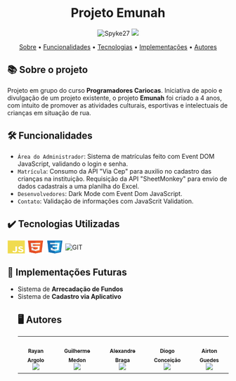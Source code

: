 <h1 align= "center"> Projeto Emunah  </h1>

<p align="center"> <img src="https://komarev.com/ghpvc/?username=RayanArgolo03&Alexandre-Brag4&Gmedon&DiogoConcei&AirtonSGuedeslabel=Profile%20views&color=orange&style=for-the-badge&label=Acessos" alt="Spyke27" /> <img src="http://img.shields.io/static/v1?label=status&message=Em%20desenvolvimentoO&color=yellow&style=for-the-badge"</p>

<p align="center">
 <a href="#sobre">Sobre</a> •
 <a href="#funcionalidades">Funcionalidades</a> • 
 <a href="#tecnologias">Tecnologias</a> • 
 <a href="#implementações">Implementações</a> • 
 <a href="#autores">Autores</a>
</p>

<h2 id="sobre"> 📚 Sobre o projeto </h2>
 
Projeto em grupo do curso **Programadores Cariocas**. Iniciativa de apoio e divulgação de um projeto existente, o projeto **Emunah** foi criado a 4 anos, com intuito de promover as atividades culturais, esportivas e intelectuais de crianças em situação de rua. 

<h2 id="funcionalidades"> 🛠 Funcionalidades </h2>

* `Área do Administrador`: Sistema de matrículas feito com Event DOM JavaScript, validando o login e senha.
* `Matrícula`: Consumo da API "Via Cep" para auxilio no cadastro das crianças na instituição. Requisição da API "SheetMonkey" para envio de dados cadastrais a uma planilha do Excel.
* `Desenvolvedores`: Dark Mode com Event Dom JavaScript.
* `Contato`: Validação de informações com JavaScrit Validation.

<h2 id="tecnologias"> ✔️ Tecnologias Utilizadas </h2>
  <div style="display: inline_block">
  <img align="center" alt="Rafa-Js" height="30" width="40" src="https://raw.githubusercontent.com/devicons/devicon/master/icons/javascript/javascript-plain.svg">
  <img align="center" alt="HTML" height="30" width="40" src="https://raw.githubusercontent.com/devicons/devicon/master/icons/html5/html5-original.svg">
  <img align="center" alt="CSS" height="30" width="40" src="https://raw.githubusercontent.com/devicons/devicon/master/icons/css3/css3-original.svg">
  <img align="center" alt="GIT" height="30" width="40" src="https://icongr.am/devicon/git-original.svg?size=102&color=currentColor">
</div>

<h2 id="implementações"> 🚀 Implementações Futuras </h2>
<ul>
<li> Sistema de <strong> Arrecadação de Fundos </strong>
<li> Sistema de  <strong> Cadastro via Aplicativo </strong>

<h2 id="autores"> 🖥 Autores  </h2>
<table>
  <tr>
    <td align="center"><a href=https://github.com/RayanArgolo03"><img style="border-radius: 50%;" src="https://avatars.githubusercontent.com/u/113947677?s=400&u=5798b6a077c3c1b625ab532ef49603446c786e99&v=4" width="100px;" alt=""/><br /><sub><b>Rayan Argolo</b></sub></a><br /><a href="https://www.linkedin.com/in/rayanargolo/" title="Linkedin"><img src="https://img.icons8.com/fluency/20/000000/linkedin-2.png"/></a></td>
    <td align="center"><a href="https://github.com/Gmedonr"><img style="border-radius: 50%;" src="https://avatars.githubusercontent.com/u/113711968?v=4" width="100px;" alt=""/><br /><sub><b>Guilherme Medon</b></sub></a><br /><a href="https://www.linkedin.com/in/gmedon/" title="Linkedin"><img src="https://img.icons8.com/fluency/20/000000/linkedin-2.png"/></a></td>
    <td align="center"><a href="https://github.com/Alexandre-Brag4"><img style="border-radius: 50%;" src="https://avatars.githubusercontent.com/u/114450421?v=4" width="100px;" alt=""/><br /><sub><b>Alexandre Braga</b></sub></a><br /><a href="https://www.linkedin.com/in/alexandre-braga-b14344232/" title="Linkedin"><img src="https://img.icons8.com/fluency/20/000000/linkedin-2.png"/></a></td>
    <td align="center"><a href="https://github.com/DiogoConcei"><img style="border-radius: 50%;" src="https://avatars.githubusercontent.com/u/91265247?v=4" width="100px;" alt=""/><br /><sub><b>Diogo Conceição</b></sub></a><br /><a href="https://www.linkedin.com/in/diogo-concei%C3%A7%C3%A3o/" title="Linkedin"><img src="https://img.icons8.com/fluency/20/000000/linkedin-2.png"/></a></td>
        <td align="center"><a href="https://github.com/AirtonSGuedes"><img style="border-radius: 50%;" src="https://avatars.githubusercontent.com/u/113541135?v=4" width="100px;" alt=""/><br /><sub><b>Airton Guedes</b></sub></a><br /><a href="https://www.linkedin.com/in/airtonguedes/" title="Linkedin"><img src="https://img.icons8.com/fluency/20/000000/linkedin-2.png"/></a></td>
  </tr>
</table>




